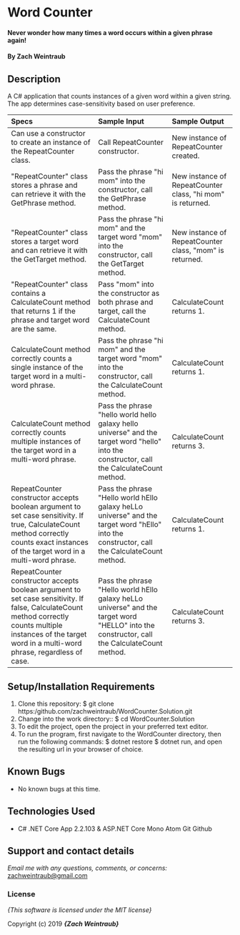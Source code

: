 # Word Counter

#### Never wonder how many times a word occurs within a given phrase again!

#### By **Zach Weintraub**

## Description

A C# application that counts instances of a given word within a given string. The app determines case-sensitivity based on user preference.

| Specs | Sample Input | Sample Output |
| :-------------     | :------------- | :------------- |
|Can use a constructor to create an instance of the RepeatCounter class.|Call RepeatCounter constructor.| New instance of RepeatCounter created. |
| "RepeatCounter" class stores a phrase and can retrieve it with the GetPhrase method.| Pass the phrase "hi mom" into the constructor, call the GetPhrase method.| New instance of RepeatCounter class, "hi mom" is returned. |
| "RepeatCounter" class stores a target word and can retrieve it with the GetTarget method.| Pass the phrase "hi mom" and the target word "mom" into the constructor, call the GetTarget method.| New instance of RepeatCounter class, "mom" is returned. |
| "RepeatCounter" class contains a CalculateCount method that returns 1 if the phrase and target word are the same.| Pass "mom" into the constructor as both phrase and target, call the CalculateCount method.| CalculateCount returns 1. |
| CalculateCount method correctly counts a single instance of the target word in a multi-word phrase.| Pass the phrase "hi mom" and the target word "mom" into the constructor, call the CalculateCount method.| CalculateCount returns 1. |
| CalculateCount method correctly counts multiple instances of the target word in a multi-word phrase.| Pass the phrase "hello world hello galaxy hello universe" and the target word "hello" into the constructor, call the CalculateCount method.| CalculateCount returns 3. |
| RepeatCounter constructor accepts boolean argument to set case sensitivity. If true, CalculateCount method correctly counts exact instances of the target word in a multi-word phrase.| Pass the phrase "Hello world hEllo galaxy heLLo universe" and the target word "hEllo" into the constructor, call the CalculateCount method.| CalculateCount returns 1. |
| RepeatCounter constructor accepts boolean argument to set case sensitivity. If false, CalculateCount method correctly counts multiple instances of the target word in a multi-word phrase, regardless of case.| Pass the phrase "Hello world hEllo galaxy heLLo universe" and the target word "HELLO" into the constructor, call the CalculateCount method.| CalculateCount returns 3. |

## Setup/Installation Requirements

1. Clone this repository: $ git clone https:/github.com/zachweintraub/WordCounter.Solution.git
2. Change into the work directory:: $ cd WordCounter.Solution
3. To edit the project, open the project in your preferred text editor.
4. To run the program, first navigate to the WordCounter directory, then run the following commands: $ dotnet restore $ dotnet run, and open the resulting url in your browser of choice.

## Known Bugs
* No known bugs at this time.

## Technologies Used
* C# .NET Core App 2.2.103 & ASP.NET Core Mono Atom Git Github

## Support and contact details

_Email me with any questions, comments, or concerns:_
zachweintraub@gmail.com

### License

*{This software is licensed under the MIT license}*

Copyright (c) 2019 **_{Zach Weintraub}_**
